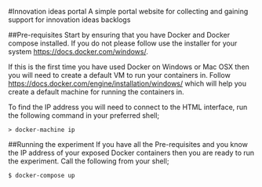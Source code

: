 #Innovation ideas portal
A simple portal website for collecting and gaining support for innovation ideas backlogs

##Pre-requisites
Start by ensuring that you have Docker and Docker compose installed. If you do not please follow use the installer for your system https://docs.docker.com/windows/.

If this is the first time you have used Docker on Windows or Mac OSX then you will need to create a default VM to run your containers in. Follow https://docs.docker.com/engine/installation/windows/ which will help you create a default machine for running the containers in.

To find the IP address you will need to connect to the HTML interface, run the following command in your preferred shell;
```
> docker-machine ip
```

##Running the experiment
If you have all the Pre-requisites and you know the IP address of your exposed Docker containers then you are ready to run the experiment. Call the following from your shell;

```bash
$ docker-compose up
```
